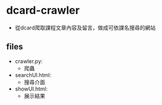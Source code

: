 # dcard-crawler
- 從dcard爬取課程文章內容及留言，做成可依課名搜尋的網站
## files
- crawler.py:
  - 爬蟲
- searchUI.html:
  - 搜尋介面
- showUI.html:
  - 展示結果

